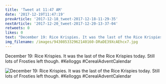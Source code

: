 ```yaml
---
title: 'Tweet at 11:47 AM'
date: '2017-12-19T11:47:19'
prevArticle: '2017-12-18_tweet-2017-12-18-11-29-35'
nextArticle: '2017-12-20_tweet-2017-12-20-13-37-04'
retweets: 0
likes: 0
text: "December 19: Rice Krispies. It was the last of the Rice Krispies today. Still lots of Frosties left though. #Kelloggs #CerealAdventCalendar"
img_filename: /images/943085332962140160-DRaDE39XcAEhcx7.jpg
---
```

December 19: Rice Krispies. It was the last of the Rice Krispies today. Still lots of Frosties left though. #Kelloggs #CerealAdventCalendar

![December 19: Rice Krispies. It was the last of the Rice Krispies today. Still lots of Frosties left though. #Kelloggs #CerealAdventCalendar](/images/943085332962140160-DRaDE39XcAEhcx7.jpg "December 19: Rice Krispies. It was the last of the Rice Krispies today. Still lots of Frosties left though. #Kelloggs #CerealAdventCalendar")